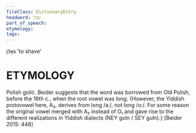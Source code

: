 ```yaml
---
fileClass: DictionaryEntry
headword: גאָלן
part_of_speech: 
etymology: 
tags: 
---
```

גאָלן
'to shave'

ETYMOLOGY
===========
Polish golić.
Beider suggests that the word was borrowed from Old Polish, before the 16th c., when the root vowel was long. {However, the Yiddish protovowel here, A₂, derives from long /aː/, not long /o:/. For some reason the original vowel merged with A₂ instead of O₁ and gave rise to the different realizations in Yiddish dialects (NEY goln / SEY guln).}
[Beider 2015: 448]